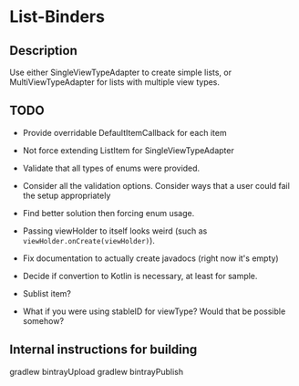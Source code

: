 # List-Binders

## Description

Use either SingleViewTypeAdapter to create simple lists, or MultiViewTypeAdapter for lists with multiple view types.

## TODO

- Provide overridable DefaultItemCallback for each item

- Not force extending ListItem for SingleViewTypeAdapter

- Validate that all types of enums were provided.

- Consider all the validation options.
    Consider ways that a user could fail the setup appropriately

- Find better solution then forcing enum usage.

- Passing viewHolder to itself looks weird (such as `viewHolder.onCreate(viewHolder)`).

- Fix documentation to actually create javadocs (right now it's empty)

- Decide if convertion to Kotlin is necessary, at least for sample.

- Sublist item?

- What if you were using stableID for viewType? Would that be possible somehow?

## Internal instructions for building

gradlew bintrayUpload
gradlew bintrayPublish